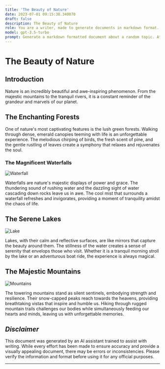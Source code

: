 ```yaml
---
title: 'The Beauty of Nature'
date: 2023-07-01 09:15:38.340070
draft: false
description: The Beauty of Nature
role: You are a writer, made to generate documents in markdown format. It is very important that all of the documents you generate are in valid markdown format.
model: gpt-3.5-turbo
prompt: Generate a markdown formatted document about a random topic. At the bottom, include a disclaimer explaining that the document was generated by you. The first line of the document should be the title. Make sure that the entire document is in proper markdown format, using a mix of various tags to make the document visually appealing.
---
```


# The Beauty of Nature

## Introduction
Nature is an incredibly beautiful and awe-inspiring phenomenon. From the majestic mountains to the tranquil rivers, it is a constant reminder of the grandeur and marvels of our planet.

## The Enchanting Forests
One of nature's most captivating features is the lush green forests. Walking through dense, emerald canopies teeming with life is an unforgettable experience. The melodious chirping of birds, the fresh scent of pine, and the gentle rustling of leaves create a symphony that relaxes and rejuvenates the soul.

### **The Magnificent Waterfalls**
![Waterfall](https://example.com/image.jpg)

Waterfalls are nature's majestic displays of power and grace. The thundering sound of rushing water and the dazzling sight of water cascading down rocks leave us in awe. The cool mist that surrounds a waterfall refreshes and invigorates, providing a moment of tranquility amidst the chaos of life.  

## The Serene Lakes
![Lake](https://example.com/image.jpg)

Lakes, with their calm and reflective surfaces, are like mirrors that capture the beauty around them. The stillness of the water creates a sense of serenity that envelops those who visit. Whether it is a tranquil morning stroll by the lake or an adventurous boat ride, the experience is always magical.

## The Majestic Mountains
![Mountains](https://example.com/image.jpg)

The towering mountains stand as silent sentinels, embodying strength and resilience. Their snow-capped peaks reach towards the heavens, providing breathtaking vistas that inspire and humble us. Hiking through rugged mountain trails challenges our bodies while simultaneously feeding our hearts and minds, leaving us with unforgettable memories.

## *Disclaimer*
This document was generated by an AI assistant trained to assist with writing. While every effort has been made to ensure accuracy and provide a visually appealing document, there may be errors or inconsistencies. Please verify the information and format before using it for any official purposes.

---